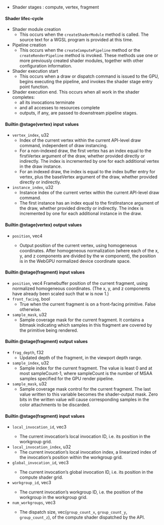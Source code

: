 * Shader stages : compute, vertex, fragment

#### Shader lifec-cycle

* Shader module creation
  * This occurs when the `createShaderModule` method is called. The source text
    for a WGSL program is provided at this time.
* Pipeline creation
  * This occurs when the `createComputePipeline` method or the `createRenderPipeline`
    method is invoked. These methods use one or more previously created shader modules,
    together with other configuration information.
* Shader execution start
  * This occurs when a draw or dispatch command is issued to the GPU, begins executing
    the pipeline, and invokes the shader stage entry point function.
* Shader execution end. This occurs when all work in the shader completes:
  * all its invocations terminate
  * and all accesses to resources complete
  * outputs, if any, are passed to downstream pipeline stages.


#### Builtin @stage(vertex) input values

* `vertex_index`, u32
   * Index of the current vertex within the current API-level draw command, independent of draw instancing.
   * For a non-indexed draw, the first vertex has an index equal to the firstVertex argument of the draw, whether provided
     directly or indirectly. The index is incremented by one for each additional vertex in the draw instance.
   * For an indexed draw, the index is equal to the index buffer entry for vertex, plus the baseVertex argument of the draw,
     whether provided directly or indirectly.
* `instance_index`, u32
  * Instance index of the current vertex within the current API-level draw command.
  * The first instance has an index equal to the firstInstance argument of the draw, whether provided directly or indirectly.
    The index is incremented by one for each additional instance in the draw.

#### Builtin @stage(vertex) output values

* `position`, vec4<f32>
  * Output position of the current vertex, using homogeneous coordinates. After homogeneous normalization (where each
    of the x, y, and z components are divided by the w component), the position is in the WebGPU normalized device coordinate space.

#### Builtin @stage(fragment) input values

* `position`, vec4<f32>
  Framebuffer position of the current fragment, using normalized homogeneous coordinates. (The x, y, and z components have
  already been scaled such that w is now 1.)
* `front_facing`, bool
  * True when the current fragment is on a front-facing primitive. False otherwise.
* `sample_mask`, u32
  * Sample coverage mask for the current fragment. It contains a bitmask indicating which samples in this fragment are covered
    by the primitive being rendered.

#### Builtin @stage(fragment) output values

* `frag_depth`, f32
  * Updated depth of the fragment, in the viewport depth range.
* `sample_index`, u32
  * Sample index for the current fragment. The value is least 0 and at most sampleCount-1, where sampleCount is the number
    of MSAA samples specified for the GPU render pipeline.
* `sample_mask`, u32
  * Sample coverage mask control for the current fragment. The last value written to this variable becomes the shader-output
    mask. Zero bits in the written value will cause corresponding samples in the color attachments to be discarded.

#### Builtin @stage(fragment) input values

* `local_invocation_id`, vec3<u32>
  * The current invocation’s local invocation ID, i.e. its position in the workgroup grid.
* `local_invocation_index`, u32
  * The current invocation’s local invocation index, a linearized index of the invocation’s position within the workgroup grid.
* `global_invocation_id`, vec3<u32>
  * The current invocation’s global invocation ID, i.e. its position in the compute shader grid.
* `workgroup_id`, vec3<u32>
  * The current invocation’s workgroup ID, i.e. the position of the workgroup in the workgroup grid.
* `num_workgroups`, vec3<u32> 
  * The dispatch size, vec<u32>(`group_count_x`, `group_count_y`, `group_count_z`), of the compute shader dispatched by the API.

